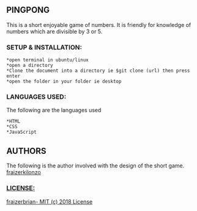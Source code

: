 ## PINGPONG
This is a short enjoyable game of numbers. It is friendly for knowledge of numbers which are divisible by 3 or 5.

### SETUP & INSTALLATION:
```
*open terminal in ubuntu/linux
*open a directory
*Clone the document into a directory ie $git clone (url) then press enter
*open the folder in your folder ie desktop
```

### LANGUAGES USED:
The following are the languages used
```
*HTML
*CSS
*JavaScript
```
## AUTHORS
The following is the author involved with the design of the short game.
<a href="https://github.com/fraizerbrian">fraizerkilonzo

### LICENSE:
fraizerbrian- MIT (c) 2018 <a href="https://github.com/fraizerbrian/PingPong/blob/master/LICENSE">License
